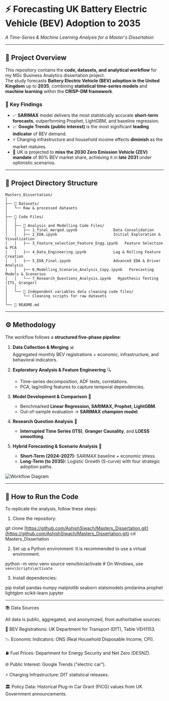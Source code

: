 # ⚡ Forecasting UK Battery Electric Vehicle (BEV) Adoption to 2035  
*A Time-Series & Machine Learning Analysis for a Master's Dissertation*  

---

## 📖 Project Overview
This repository contains the **code, datasets, and analytical workflow** for my MSc Business Analytics dissertation project.  
The study forecasts **Battery Electric Vehicle (BEV) adoption in the United Kingdom** up to **2035**, combining **statistical time-series models** and **machine learning** within the **CRISP-DM framework**.

### 🔑 Key Findings
- ✅ **SARIMAX** model delivers the most statistically accurate **short-term forecasts**, outperforming Prophet, LightGBM, and baseline regression.  
- 📈 **Google Trends (public interest)** is the most significant **leading indicator** of BEV demand.  
- ⚡ Charging infrastructure and household income effects **diminish** as the market matures.  
- 🚦 UK is projected to **miss the 2030 Zero Emission Vehicle (ZEV) mandate** of 80% BEV market share, achieving it in **late 2031** under optimistic scenarios.  

---

## 📂 Project Directory Structure

```text
Masters_Dissertation/
│
├── 📁 Datasets/  
│   └── Raw & processed datasets  
│
├── 📁 Code Files/  
│   │
│   ├── 📁 Analysis and Modelling Code Files/  
│   │   ├── 1_final_merged.ipynb                Data Consolidation  
│   │   ├── 2_EDA.ipynb                         Initial Exploration & Visualization  
│   │   ├── 3_Feature_selection_Feature_Engg.ipynb   Feature Selection & PCA  
│   │   ├── 4_Data_Engineering.ipynb            Lag & Rolling Feature Creation  
│   │   ├── 5_EDA_Final.ipynb                   Advanced EDA & Driver Analysis  
│   │   ├── 6_Modelling_Scenario_Analysis_Copy.ipynb   Forecasting Models & Scenarios  
│   │   └── 7_Research_Questions_Analysis.ipynb   Hypothesis Testing (ITS, Granger)  
│   │
│   └── 📁 Independent variables data cleaning code files/  
│       └── Cleaning scripts for raw datasets  
│
└── 📄 README.md

```
---

## ⚙️ Methodology
The workflow follows a **structured five-phase pipeline**:

1. **Data Collection & Merging** 📊  
   Aggregated monthly BEV registrations + economic, infrastructure, and behavioral indicators.  

2. **Exploratory Analysis & Feature Engineering** 🔍  
   - Time-series decomposition, ADF tests, correlations.  
   - PCA, lag/rolling features to capture temporal dependencies.  

3. **Model Development & Comparison** 🤖  
   - Benchmarked **Linear Regression, SARIMAX, Prophet, LightGBM**.  
   - Out-of-sample evaluation → **SARIMAX champion model**.  

4. **Research Question Analysis** 📑  
   - **Interrupted Time Series (ITS)**, **Granger Causality**, and **LOESS smoothing**.  

5. **Hybrid Forecasting & Scenario Analysis** 🔮  
   - **Short-Term (2024–2027):** SARIMAX baseline + economic stress.  
   - **Long-Term (to 2035):** Logistic Growth (S-curve) with four strategic adoption paths.  

![Workflow Diagram](assets/methodology_workflow.png) <!-- Example workflow graphic -->

---


## 🚀 How to Run the Code
To replicate the analysis, follow these steps:

1. Clone the repository:

git clone [https://github.com/AshishSiwach/Masters_Dissertation.git](https://github.com/AshishSiwach/Masters_Dissertation.git)
cd Masters_Dissertation

2. Set up a Python environment:
It is recommended to use a virtual environment.

python -m venv venv
source venv/bin/activate  # On Windows, use `venv\Scripts\activate`

3. Install dependencies:

pip install pandas numpy matplotlib seaborn statsmodels pmdarima prophet lightgbm scikit-learn jupyter

---

📚 Data Sources

All data is public, aggregated, and anonymized, from authoritative sources:

🚗 BEV Registrations: UK Department for Transport (DfT), Table VEH1153.

📉 Economic Indicators: ONS (Real Household Disposable Income, CPI).

⛽ Fuel Prices: Department for Energy Security and Net Zero (DESNZ).

🌐 Public Interest: Google Trends ("electric car").

⚡ Charging Infrastructure: DfT statistical releases.

🏛 Policy Data: Historical Plug-in Car Grant (PiCG) values from UK Government announcements.
